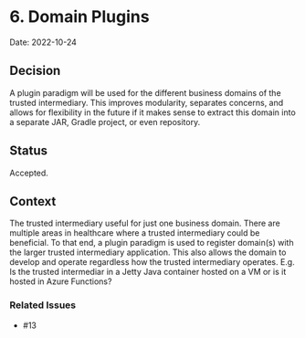 # 6. Domain Plugins

Date: 2022-10-24

## Decision

A plugin paradigm will be used for the different business domains of the trusted intermediary.  This improves
modularity, separates concerns, and allows for flexibility in the future if it makes sense to extract this domain
into a separate JAR, Gradle project, or even repository.

## Status

Accepted.

## Context

The trusted intermediary useful for just one business domain.  There are multiple areas in healthcare where
a trusted intermediary could be beneficial.  To that end, a plugin paradigm is used to register domain(s) with the
larger trusted intermediary application.  This also allows the domain to develop and operate regardless how the
trusted intermediary operates.  E.g. Is the trusted intermediar in a Jetty Java container hosted on a VM or is it
hosted in Azure Functions?

### Related Issues

- #13
